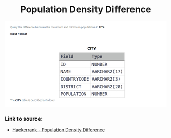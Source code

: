 <h1 align="center">Population Density Difference</h1>

![alt text](https://github.com/matthew01lokiet/Github-repos-images/blob/main/Other/SQL/population_density_difference.png)

### Link to source: 
- <a href="https://www.hackerrank.com/challenges/population-density-difference/problem">Hackerrank - Population Density Difference</a>

